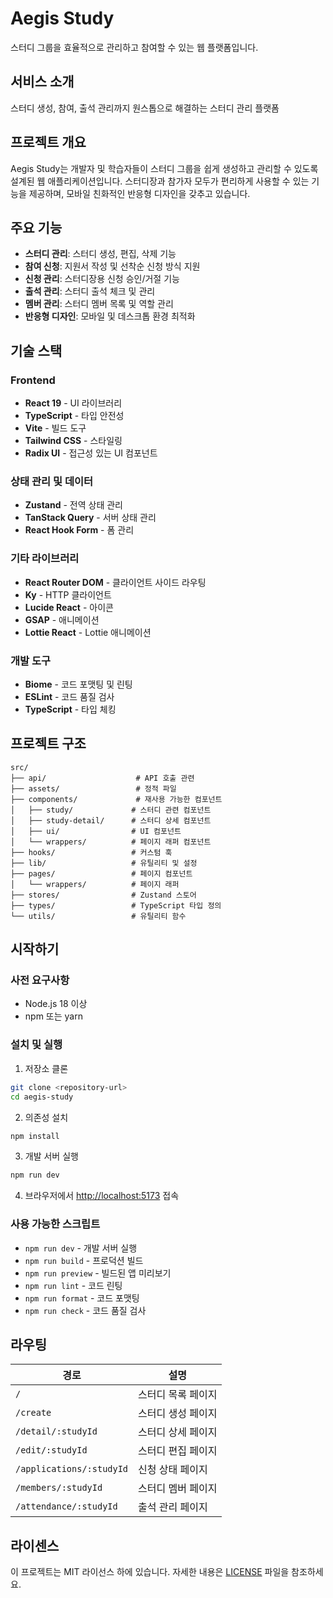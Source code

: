 # Aegis Study

스터디 그룹을 효율적으로 관리하고 참여할 수 있는 웹 플랫폼입니다.

## 서비스 소개

스터디 생성, 참여, 출석 관리까지 원스톱으로 해결하는 스터디 관리 플랫폼

## 프로젝트 개요

Aegis Study는 개발자 및 학습자들이 스터디 그룹을 쉽게 생성하고 관리할 수 있도록 설계된 웹 애플리케이션입니다. 스터디장과 참가자 모두가 편리하게 사용할 수 있는 기능을 제공하며, 모바일 친화적인 반응형 디자인을 갖추고 있습니다.

## 주요 기능

- **스터디 관리**: 스터디 생성, 편집, 삭제 기능
- **참여 신청**: 지원서 작성 및 선착순 신청 방식 지원
- **신청 관리**: 스터디장용 신청 승인/거절 기능
- **출석 관리**: 스터디 출석 체크 및 관리
- **멤버 관리**: 스터디 멤버 목록 및 역할 관리
- **반응형 디자인**: 모바일 및 데스크톱 환경 최적화

## 기술 스택

### Frontend
- **React 19** - UI 라이브러리
- **TypeScript** - 타입 안전성
- **Vite** - 빌드 도구
- **Tailwind CSS** - 스타일링
- **Radix UI** - 접근성 있는 UI 컴포넌트

### 상태 관리 및 데이터
- **Zustand** - 전역 상태 관리
- **TanStack Query** - 서버 상태 관리
- **React Hook Form** - 폼 관리

### 기타 라이브러리
- **React Router DOM** - 클라이언트 사이드 라우팅
- **Ky** - HTTP 클라이언트
- **Lucide React** - 아이콘
- **GSAP** - 애니메이션
- **Lottie React** - Lottie 애니메이션

### 개발 도구
- **Biome** - 코드 포맷팅 및 린팅
- **ESLint** - 코드 품질 검사
- **TypeScript** - 타입 체킹

## 프로젝트 구조

```text
src/
├── api/                    # API 호출 관련
├── assets/                 # 정적 파일
├── components/             # 재사용 가능한 컴포넌트
│   ├── study/             # 스터디 관련 컴포넌트
│   ├── study-detail/      # 스터디 상세 컴포넌트
│   ├── ui/                # UI 컴포넌트
│   └── wrappers/          # 페이지 래퍼 컴포넌트
├── hooks/                 # 커스텀 훅
├── lib/                   # 유틸리티 및 설정
├── pages/                 # 페이지 컴포넌트
│   └── wrappers/          # 페이지 래퍼
├── stores/                # Zustand 스토어
├── types/                 # TypeScript 타입 정의
└── utils/                 # 유틸리티 함수
```

## 시작하기

### 사전 요구사항

- Node.js 18 이상
- npm 또는 yarn

### 설치 및 실행

1. 저장소 클론
```bash
git clone <repository-url>
cd aegis-study
```

2. 의존성 설치
```bash
npm install
```

3. 개발 서버 실행
```bash
npm run dev
```

4. 브라우저에서 [http://localhost:5173](http://localhost:5173) 접속

### 사용 가능한 스크립트

- `npm run dev` - 개발 서버 실행
- `npm run build` - 프로덕션 빌드
- `npm run preview` - 빌드된 앱 미리보기
- `npm run lint` - 코드 린팅
- `npm run format` - 코드 포맷팅
- `npm run check` - 코드 품질 검사

## 라우팅

| 경로 | 설명 |
|------|------|
| `/` | 스터디 목록 페이지 |
| `/create` | 스터디 생성 페이지 |
| `/detail/:studyId` | 스터디 상세 페이지 |
| `/edit/:studyId` | 스터디 편집 페이지 |
| `/applications/:studyId` | 신청 상태 페이지 |
| `/members/:studyId` | 스터디 멤버 페이지 |
| `/attendance/:studyId` | 출석 관리 페이지 |

## 라이센스

이 프로젝트는 MIT 라이선스 하에 있습니다. 자세한 내용은 [LICENSE](LICENSE) 파일을 참조하세요.
